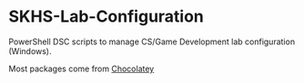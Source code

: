 # SKHS-Lab-Configuration
PowerShell DSC scripts to manage CS/Game Development lab configuration (Windows).

Most packages come from [Chocolatey](https://chocolatey.org)
